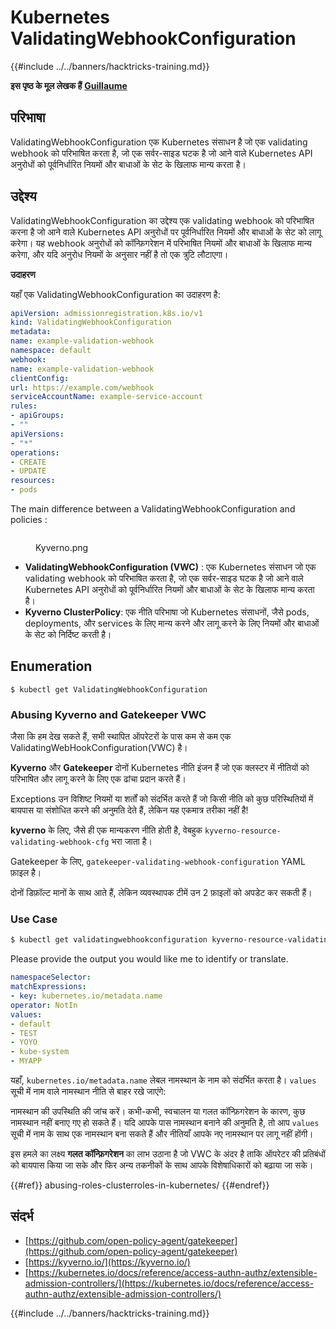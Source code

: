# Kubernetes ValidatingWebhookConfiguration

{{#include ../../banners/hacktricks-training.md}}

**इस पृष्ठ के मूल लेखक हैं** [**Guillaume**](https://www.linkedin.com/in/guillaume-chapela-ab4b9a196)

## परिभाषा

ValidatingWebhookConfiguration एक Kubernetes संसाधन है जो एक validating webhook को परिभाषित करता है, जो एक सर्वर-साइड घटक है जो आने वाले Kubernetes API अनुरोधों को पूर्वनिर्धारित नियमों और बाधाओं के सेट के खिलाफ मान्य करता है।

## उद्देश्य

ValidatingWebhookConfiguration का उद्देश्य एक validating webhook को परिभाषित करना है जो आने वाले Kubernetes API अनुरोधों पर पूर्वनिर्धारित नियमों और बाधाओं के सेट को लागू करेगा। यह webhook अनुरोधों को कॉन्फ़िगरेशन में परिभाषित नियमों और बाधाओं के खिलाफ मान्य करेगा, और यदि अनुरोध नियमों के अनुसार नहीं है तो एक त्रुटि लौटाएगा।

**उदाहरण**

यहाँ एक ValidatingWebhookConfiguration का उदाहरण है:
```yaml
apiVersion: admissionregistration.k8s.io/v1
kind: ValidatingWebhookConfiguration
metadata:
name: example-validation-webhook
namespace: default
webhook:
name: example-validation-webhook
clientConfig:
url: https://example.com/webhook
serviceAccountName: example-service-account
rules:
- apiGroups:
- ""
apiVersions:
- "*"
operations:
- CREATE
- UPDATE
resources:
- pods
```
The main difference between a ValidatingWebhookConfiguration and policies :

<figure><img src="../../images/Kyverno.png" alt=""><figcaption><p>Kyverno.png</p></figcaption></figure>

- **ValidatingWebhookConfiguration (VWC)** : एक Kubernetes संसाधन जो एक validating webhook को परिभाषित करता है, जो एक सर्वर-साइड घटक है जो आने वाले Kubernetes API अनुरोधों को पूर्वनिर्धारित नियमों और बाधाओं के सेट के खिलाफ मान्य करता है।
- **Kyverno ClusterPolicy**: एक नीति परिभाषा जो Kubernetes संसाधनों, जैसे pods, deployments, और services के लिए मान्य करने और लागू करने के लिए नियमों और बाधाओं के सेट को निर्दिष्ट करती है।

## Enumeration
```
$ kubectl get ValidatingWebhookConfiguration
```
### Abusing Kyverno and Gatekeeper VWC

जैसा कि हम देख सकते हैं, सभी स्थापित ऑपरेटरों के पास कम से कम एक ValidatingWebHookConfiguration(VWC) है।

**Kyverno** और **Gatekeeper** दोनों Kubernetes नीति इंजन हैं जो एक क्लस्टर में नीतियों को परिभाषित और लागू करने के लिए एक ढांचा प्रदान करते हैं।

Exceptions उन विशिष्ट नियमों या शर्तों को संदर्भित करते हैं जो किसी नीति को कुछ परिस्थितियों में बायपास या संशोधित करने की अनुमति देते हैं, लेकिन यह एकमात्र तरीका नहीं है!

**kyverno** के लिए, जैसे ही एक मान्यकरण नीति होती है, वेबहुक `kyverno-resource-validating-webhook-cfg` भरा जाता है।

Gatekeeper के लिए, `gatekeeper-validating-webhook-configuration` YAML फ़ाइल है।

दोनों डिफ़ॉल्ट मानों के साथ आते हैं, लेकिन व्यवस्थापक टीमें उन 2 फ़ाइलों को अपडेट कर सकती हैं।

### Use Case
```bash
$ kubectl get validatingwebhookconfiguration kyverno-resource-validating-webhook-cfg -o yaml
```
Please provide the output you would like me to identify or translate.
```yaml
namespaceSelector:
matchExpressions:
- key: kubernetes.io/metadata.name
operator: NotIn
values:
- default
- TEST
- YOYO
- kube-system
- MYAPP
```
यहाँ, `kubernetes.io/metadata.name` लेबल नामस्थान के नाम को संदर्भित करता है। `values` सूची में नाम वाले नामस्थान नीति से बाहर रखे जाएंगे:

नामस्थान की उपस्थिति की जांच करें। कभी-कभी, स्वचालन या गलत कॉन्फ़िगरेशन के कारण, कुछ नामस्थान नहीं बनाए गए हो सकते हैं। यदि आपके पास नामस्थान बनाने की अनुमति है, तो आप `values` सूची में नाम के साथ एक नामस्थान बना सकते हैं और नीतियाँ आपके नए नामस्थान पर लागू नहीं होंगी।

इस हमले का लक्ष्य **गलत कॉन्फ़िगरेशन** का लाभ उठाना है जो VWC के अंदर है ताकि ऑपरेटर की प्रतिबंधों को बायपास किया जा सके और फिर अन्य तकनीकों के साथ आपके विशेषाधिकारों को बढ़ाया जा सके।

{{#ref}}
abusing-roles-clusterroles-in-kubernetes/
{{#endref}}

## संदर्भ

- [https://github.com/open-policy-agent/gatekeeper](https://github.com/open-policy-agent/gatekeeper)
- [https://kyverno.io/](https://kyverno.io/)
- [https://kubernetes.io/docs/reference/access-authn-authz/extensible-admission-controllers/](https://kubernetes.io/docs/reference/access-authn-authz/extensible-admission-controllers/)

{{#include ../../banners/hacktricks-training.md}}
